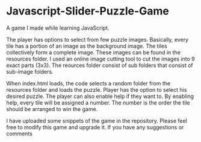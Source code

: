 # Javascript-Slider-Puzzle-Game

A game I made while learning JavaScript.

The player has options to select from few puzzle images. Basically, every tile has a portion of an image as the background image. The tiles collectively form a complete image. These images can be found in the resources folder. I used an online image cutting tool to cut the images into 9 exact parts (3x3). The reources folder consist of sub folders that consist of sub-image folders. 

When index.html loads, the code selects a random folder from the resources folder and loads the puzzle. Player has the option to select his desired puzzle. The player can also enable help if they want to. By enabling help, every tile will be assigned a number. The number is the order the tile should be arranged to win the game.

I have uploaded some snippets of the game in the repository. Please feel free to modify this game and upgrade it. If you have any suggestions or comments
